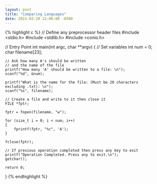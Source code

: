 ```yaml
---
layout: post
title: "Comparing Languages"
date: 2021-03-20 12:06:00 -0500
---
```


{% highlight c %}
// Define any preprocessor header files
#include <stdio.h>
#include <stdlib.h>
#include <conio.h>

// Entry Point
int main(int argc, char **argv)
{
    // Set variables
    int num = 0;
    char filename[23];

    // Ask how many A's should be written
    // and the name of the file
    printf("How many 'A' should be written to a file: \n");
    scanf("%d", &num);

    printf("What is the name for the file: (Must be 20 characters excluding .txt): \n");
    scanf("%s", filename);

    // Create a file and write to it then close it
    FILE *fptr;

    fptr = fopen(filename, "w");

    for (size_t i = 0; i < num; i++)
    {
        fprintf(fptr, "%c", 'A');
    }

    fclose(fptr);

    // If previous operation completed then press any key to exit
    printf("Operation Completed. Press any to exit.\n");
    getchar();

    return 0;
}
{% endhighlight %}
